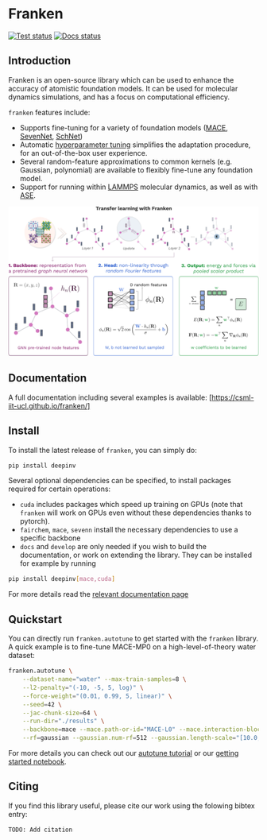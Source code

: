 # Franken

[![Test status](https://github.com/CSML-IIT-UCL/franken/actions/workflows/CI.yaml/badge.svg)](https://github.com/CSML-IIT-UCL/franken/actions/workflows/CI.yaml)
[![Docs status](https://github.com/CSML-IIT-UCL/franken/actions/workflows/docs.yaml/badge.svg)](https://github.com/CSML-IIT-UCL/franken/actions/workflows/docs.yaml)


## Introduction

Franken is an open-source library which can be used to enhance the accuracy of atomistic foundation models. It can be used for molecular dynamics simulations, and has a focus on computational efficiency.

`franken` features include:
 - Supports fine-tuning for a variety of foundation models ([MACE](https://github.com/ACEsuit/mace), [SevenNet](https://github.com/MDIL-SNU/SevenNet), [SchNet](https://github.com/facebookresearch/fairchem))
 - Automatic [hyperparameter tuning](https://csml-iit-ucl.github.io/franken/notebooks/autotune.html) simplifies the adaptation procedure, for an out-of-the-box user experience.
 - Several random-feature approximations to common kernels (e.g. Gaussian, polynomial) are available to flexibly fine-tune any foundation model.
 - Support for running within [LAMMPS](https://www.lammps.org/) molecular dynamics, as well as with [ASE](https://wiki.fysik.dtu.dk/ase/).

<img src="/docs/_static/diagram_part1.png" alt="Franken diagram" width="1000px">

## Documentation

A full documentation including several examples is available: [https://csml-iit-ucl.github.io/franken/]

## Install

To install the latest release of `franken`, you can simply do:

```bash
pip install deepinv
```

Several optional dependencies can be specified, to install packages required for certain operations:
 - `cuda` includes packages which speed up training on GPUs (note that `franken` will work on GPUs even without these dependencies thanks to pytorch).
 - `fairchem`, `mace`, `sevenn` install the necessary dependencies to use a specific backbone
 - `docs` and `develop` are only needed if you wish to build the documentation, or work on extending the library.
They can be installed for example by running

```bash
pip install deepinv[mace,cuda]
```

For more details read the [relevant documentation page](https://csml-iit-ucl.github.io/franken/topics/installation.html)

## Quickstart

You can directly run `franken.autotune` to get started with the `franken` library. A quick example is to fine-tune MACE-MP0 on a high-level-of-theory water dataset:

```bash
franken.autotune \
    --dataset-name="water" --max-train-samples=8 \
    --l2-penalty="(-10, -5, 5, log)" \
    --force-weight="(0.01, 0.99, 5, linear)" \
    --seed=42 \
    --jac-chunk-size=64 \
    --run-dir="./results" \
    --backbone=mace --mace.path-or-id="MACE-L0" --mace.interaction-block=2 \
    --rf=gaussian --gaussian.num-rf=512 --gaussian.length-scale="[10.0, 15.0]"
```

For more details you can check out our [autotune tutorial](https://csml-iit-ucl.github.io/franken/notebooks/autotune.html) or our [getting started notebook](https://csml-iit-ucl.github.io/franken/notebooks/getting_started.html).


## Citing

If you find this library useful, please cite our work using the folowing bibtex entry:
```
TODO: Add citation
```